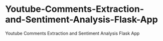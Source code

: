 # Youtube-Comments-Extraction-and-Sentiment-Analysis-Flask-App
Youtube Comments Extraction and Sentiment Analysis Flask App
